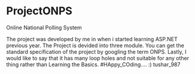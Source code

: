 # ProjectONPS
Online National Polling System

The project was developed by me in when i started learning ASP.NET previous year.
The Project is devided into three module.
You can get the standard specification of the project by googling the term ONPS.
Lastly, I would like to say that it has many loop holes and not suitable for any other thing rather than Learning the Basics.
#HAppy_COding.... :)  tushar_987
